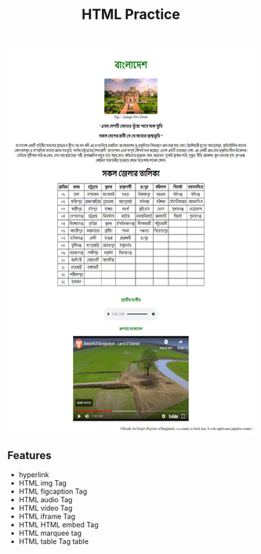 <p align="center">
  <h1 align="center">HTML Practice</h1>
  <p align="center"> <br />
    <br />
    <img src="img/screehshot.png" width="656" height="785" />
    <h2 align="left">Features</h2>
    
  * hyperlink 
  * HTML img Tag
  * HTML figcaption  Tag
  * HTML audio Tag
  * HTML video Tag
  * HTML iframe Tag
  * HTML HTML embed Tag
  * HTML marquee tag
  * HTML table Tag table
  </p>
</p>
